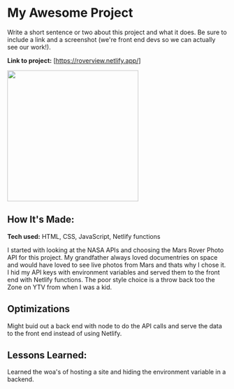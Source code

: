 # My Awesome Project
Write a short sentence or two about this project and what it does. Be sure to include a link and a screenshot (we're front end devs so we can actually see our work!).

**Link to project:** [https://roverview.netlify.app/]

<img src="https://i.ibb.co/y0pffCB/roverview-netlify-app-i-Phone-12-Pro.png" width="300">

## How It's Made:

**Tech used:** HTML, CSS, JavaScript, Netlify functions

 I started with looking at the NASA APIs and choosing the Mars Rover Photo API for this project. My grandfather always loved documentries on space and would have loved to see live photos from Mars and thats why I chose it. I hid my API keys with environment variables and served them to the front end with Netlify functions. The poor style choice is a throw back too the Zone on YTV from when I was a kid.

## Optimizations

Might buid out a back end with node to do the API calls and serve the data to the front end instead of using Netlify.

## Lessons Learned:

Learned the woa's of hosting a site and hiding the environment variable in a backend. 
